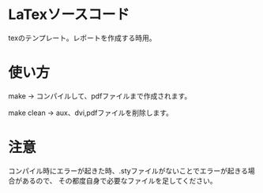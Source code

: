 # LaTexソースコード
texのテンプレート。レポートを作成する時用。

# 使い方
make        → コンパイルして、pdfファイルまで作成されます。

make clean  → aux、dvi,pdfファイルを削除します。

# 注意
コンパイル時にエラーが起きた時、.styファイルがないことでエラーが起きる場合があるので、
その都度自身で必要なファイルを足してください。
